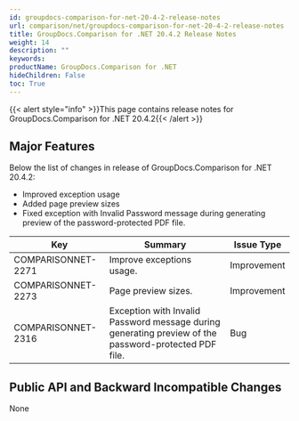 ```yaml
---
id: groupdocs-comparison-for-net-20-4-2-release-notes
url: comparison/net/groupdocs-comparison-for-net-20-4-2-release-notes
title: GroupDocs.Comparison for .NET 20.4.2 Release Notes
weight: 14
description: ""
keywords:
productName: GroupDocs.Comparison for .NET
hideChildren: False
toc: True
---
```


{{< alert style="info" >}}This page contains release notes for GroupDocs.Comparison for .NET 20.4.2{{< /alert >}}

## Major Features

Below the list of changes in release of GroupDocs.Comparison for .NET 20.4.2:

- Improved exception usage
- Added page preview sizes
- Fixed exception with Invalid Password message during generating preview of the password-protected PDF file.

|   Key              | Summary                                                                                               | Issue Type  |
| ------------------ | ----------------------------------------------------------------------------------------------------- | ----------- |
| COMPARISONNET-2271 | Improve exceptions usage.                                                                             | Improvement |
| COMPARISONNET-2273 | Page preview sizes.                                                                                   | Improvement |
| COMPARISONNET-2316 | Exception with Invalid Password message during generating preview of the password-protected PDF file. | Bug         |

## Public API and Backward Incompatible Changes

None
